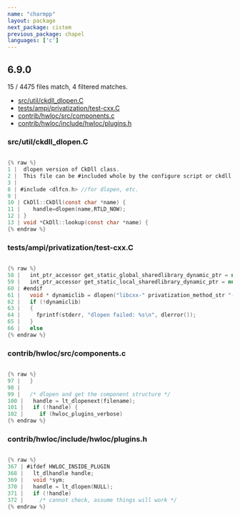 ```yaml
---
name: "charmpp"
layout: package
next_package: cistem
previous_package: chapel
languages: ['c']
---
```

## 6.9.0
15 / 4475 files match, 4 filtered matches.

 - [src/util/ckdll_dlopen.C](#srcutilckdll_dlopenc)
 - [tests/ampi/privatization/test-cxx.C](#testsampiprivatizationtest-cxxc)
 - [contrib/hwloc/src/components.c](#contribhwlocsrccomponentsc)
 - [contrib/hwloc/include/hwloc/plugins.h](#contribhwlocincludehwlocpluginsh)

### src/util/ckdll_dlopen.C

```c

{% raw %}
1 |  dlopen version of CkDll class.  
2 |  This file can be #included whole by the configure script or ckdll.C.
3 | 
8 | #include <dlfcn.h> //for dlopen, etc.
9 | 
10 | CkDll::CkDll(const char *name) {
11 | 	handle=dlopen(name,RTLD_NOW);
12 | }
13 | void *CkDll::lookup(const char *name) {
{% endraw %}

```
### tests/ampi/privatization/test-cxx.C

```c

{% raw %}
58 |   int_ptr_accessor get_static_global_sharedlibrary_dynamic_ptr = nullptr;
59 |   int_ptr_accessor get_static_local_sharedlibrary_dynamic_ptr = nullptr;
60 | #endif
61 |   void * dynamiclib = dlopen("libcxx-" privatization_method_str "-shared-library-dynamic.so", RTLD_NOW);
62 |   if (!dynamiclib)
63 |   {
64 |     fprintf(stderr, "dlopen failed: %s\n", dlerror());
65 |   }
66 |   else
{% endraw %}

```
### contrib/hwloc/src/components.c

```c

{% raw %}
97 |   }
98 | 
99 |   /* dlopen and get the component structure */
100 |   handle = lt_dlopenext(filename);
101 |   if (!handle) {
102 |     if (hwloc_plugins_verbose)
{% endraw %}

```
### contrib/hwloc/include/hwloc/plugins.h

```c

{% raw %}
367 | #ifdef HWLOC_INSIDE_PLUGIN
368 |   lt_dlhandle handle;
369 |   void *sym;
370 |   handle = lt_dlopen(NULL);
371 |   if (!handle)
372 |     /* cannot check, assume things will work */
{% endraw %}

```